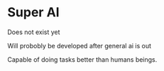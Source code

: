# Super AI

Does not exist yet

Will probobly be developed after general ai is out

Capable of doing tasks better than humans beings.